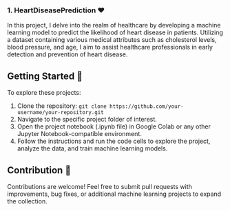 ### 1. HeartDiseasePrediction ❤️
In this project, I delve into the realm of healthcare by developing a machine learning model to predict the likelihood of heart disease in patients. Utilizing a dataset containing various medical attributes such as cholesterol levels, blood pressure, and age, I aim to assist healthcare professionals in early detection and prevention of heart disease.

## Getting Started 🚀
To explore these projects:
1. Clone the repository: `git clone https://github.com/your-username/your-repository.git`
2. Navigate to the specific project folder of interest.
3. Open the project notebook (.ipynb file) in Google Colab or any other Jupyter Notebook-compatible environment.
4. Follow the instructions and run the code cells to explore the project, analyze the data, and train machine learning models.

## Contribution 🤝
Contributions are welcome! Feel free to submit pull requests with improvements, bug fixes, or additional machine learning projects to expand the collection.
